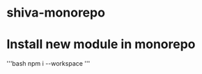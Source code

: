 # shiva-monorepo
# Install new module in monorepo
'''bash
npm i <nameModule> --workspace <nameFolder>
'''